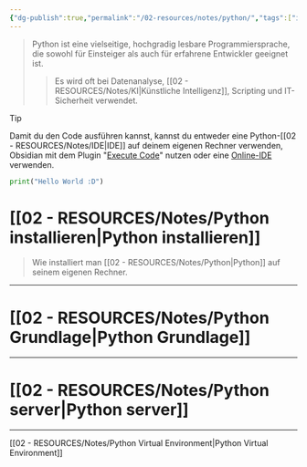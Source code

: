 ```yaml
---
{"dg-publish":true,"permalink":"/02-resources/notes/python/","tags":["inProgress","code/python","GFN/LF08"],"noteIcon":"","updated":"2025-08-26T16:35:07.002+02:00"}
---
```


>Python ist eine vielseitige, hochgradig lesbare Programmiersprache, die sowohl für Einsteiger als auch für erfahrene Entwickler geeignet ist.
>>Es wird oft bei Datenanalyse, [[02 - RESOURCES/Notes/KI\|Künstliche Intelligenz]], Scripting und IT-Sicherheit verwendet.

>[!tip] 
>Damit du den Code ausführen kannst, kannst du entweder eine Python-[[02 - RESOURCES/Notes/IDE\|IDE]] auf deinem eigenen Rechner verwenden, Obsidian mit dem Plugin "[Execute Code](https://github.com/twibiral/obsidian-execute-code)" nutzen oder eine [Online-IDE](https://www.online-python.com/) verwenden.


```python
print("Hello World :D")
```
# [[02 - RESOURCES/Notes/Python installieren\|Python installieren]]
>Wie installiert man [[02 - RESOURCES/Notes/Python\|Python]] auf seinem eigenen Rechner.

___

# [[02 - RESOURCES/Notes/Python Grundlage\|Python Grundlage]]

___

# [[02 - RESOURCES/Notes/Python server\|Python server]]

___
[[02 - RESOURCES/Notes/Python Virtual Environment\|Python Virtual Environment]]

